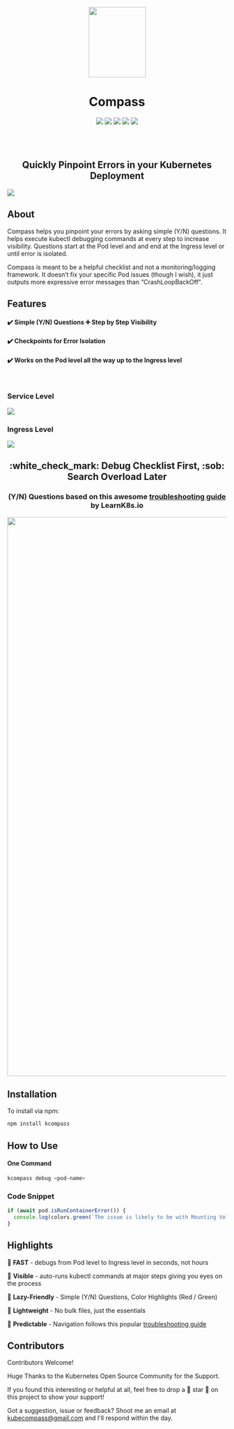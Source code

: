 <p align="center">
  <img width="131" height="161" src="https://drive.google.com/uc?export=view&id=1_8y9jYwp1cFnVYDLkO34DEEdf_cipICh">
    <h1 align="center">Compass</h1>
</p>

<p align="center">
  
  <img src="https://badges.frapsoft.com/os/mit/mit.svg?v=102)](https://github.com/ellerbrock/open-source-badge/"/>

  <img src="https://badges.frapsoft.com/os/v1/open-source.svg?v=102)](https://github.com/ellerbrock/open-source-badge/"/>

  <img src="https://img.shields.io/badge/PRs-welcome-brightgreen.svg?style=flat-square)](http://makeapullrequest.com"/>

  <img src="https://badge.fury.io/js/badge-list.svg"/>
  
  
  <img src="https://travis-ci.org/boennemann/badges.svg?branch=master"/>
</p>

<br/>
<br/>

<h2 align="center">Quickly Pinpoint Errors in your Kubernetes Deployment</h2>

<img src="https://user-images.githubusercontent.com/67027492/85482352-124ad180-b591-11ea-89c1-1b81c05bf044.gif"/>

## About

Compass helps you pinpoint your errors by asking simple (Y/N) questions. It helps execute kubectl debugging commands at every step to increase visibility. Questions start at the Pod level and and end at the Ingress level or until error is isolated.

Compass is meant to be a helpful checklist and not a monitoring/logging framework. It doesn’t fix your specific Pod issues (though I wish), it just outputs more expressive error messages than “CrashLoopBackOff”.

## Features

#### :heavy_check_mark: Simple (Y/N) Questions :heavy_plus_sign: Step by Step Visibility

#### :heavy_check_mark: Checkpoints for Error Isolation

#### :heavy_check_mark: Works on the Pod level all the way up to the Ingress level

<br/>

### Service Level

<img src="https://user-images.githubusercontent.com/67027492/85482710-75d4ff00-b591-11ea-93ff-72b2ac181753.gif"/>

### Ingress Level

<img src="https://user-images.githubusercontent.com/67027492/85622215-868a8100-b634-11ea-83d4-765d9dbc7997.gif"/>

<br/>

<h2 align="center"> :white_check_mark: Debug Checklist First, :sob: Search Overload Later </h2>

<h3 align="center"> (Y/N) Questions based on this awesome <a href="https://learnk8s.io/a/troubleshooting-kubernetes.pdf">troubleshooting guide</a> by LearnK8s.io </h3>

<p align="center">
  <img width="1020" height="1280" src="https://drive.google.com/uc?export=view&id=1lzXyq1RY1QFExFK7rWCCLwBNP83Lw7DA">
</p>

## Installation

To install via npm:

```sh
npm install kcompass
```

## How to Use

#### One Command

```sh
kcompass debug <pod-name>
```

### Code Snippet

```javascript
if (await pod.isRunContainerError()) {
  console.log(colors.green(`The issue is likely to be with Mounting Volumes`));
}
```

## Highlights

:rocket: **FAST** - debugs from Pod level to Ingress level in seconds, not hours

:mag_right: **Visible** - auto-runs kubectl commands at major steps giving you eyes on the process

:vertical_traffic_light: **Lazy-Friendly** - Simple (Y/N) Questions, Color Highlights (Red / Green)

:page_facing_up: **Lightweight** - No bulk files, just the essentials

:dart: **Predictable** - Navigation follows this popular [troubleshooting guide](https://learnk8s.io/a/troubleshooting-kubernetes.pdf)

## Contributors

Contributors Welcome!

Huge Thanks to the Kubernetes Open Source Community for the Support.

If you found this interesting or helpful at all, feel free to drop a :star2: star :star2: on this project to show your support!

Got a suggestion, issue or feedback? Shoot me an email at kubecompass@gmail.com and I'll respond within the day.
